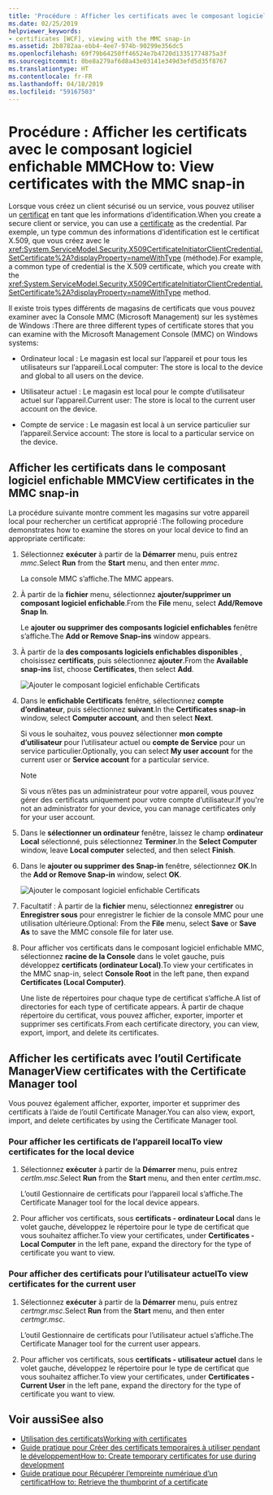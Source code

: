```yaml
---
title: 'Procédure : Afficher les certificats avec le composant logiciel enfichable MMC'
ms.date: 02/25/2019
helpviewer_keywords:
- certificates [WCF], viewing with the MMC snap-in
ms.assetid: 2b8782aa-ebb4-4ee7-974b-90299e356dc5
ms.openlocfilehash: 69f79b64250ff46524e7b4720d13351774875a3f
ms.sourcegitcommit: 0be8a279af6d8a43e03141e349d3efd5d35f8767
ms.translationtype: HT
ms.contentlocale: fr-FR
ms.lasthandoff: 04/18/2019
ms.locfileid: "59167503"
---
```

# <a name="how-to-view-certificates-with-the-mmc-snap-in"></a><span data-ttu-id="e730a-102">Procédure : Afficher les certificats avec le composant logiciel enfichable MMC</span><span class="sxs-lookup"><span data-stu-id="e730a-102">How to: View certificates with the MMC snap-in</span></span>
<span data-ttu-id="e730a-103">Lorsque vous créez un client sécurisé ou un service, vous pouvez utiliser un [certificat](working-with-certificates.md) en tant que les informations d’identification.</span><span class="sxs-lookup"><span data-stu-id="e730a-103">When you create a secure client or service, you can use a [certificate](working-with-certificates.md) as the credential.</span></span> <span data-ttu-id="e730a-104">Par exemple, un type commun des informations d’identification est le certificat X.509, que vous créez avec le <xref:System.ServiceModel.Security.X509CertificateInitiatorClientCredential.SetCertificate%2A?displayProperty=nameWithType> (méthode).</span><span class="sxs-lookup"><span data-stu-id="e730a-104">For example, a common type of credential is the X.509 certificate, which you create with the <xref:System.ServiceModel.Security.X509CertificateInitiatorClientCredential.SetCertificate%2A?displayProperty=nameWithType> method.</span></span> 

<span data-ttu-id="e730a-105">Il existe trois types différents de magasins de certificats que vous pouvez examiner avec la Console MMC (Microsoft Management) sur les systèmes de Windows :</span><span class="sxs-lookup"><span data-stu-id="e730a-105">There are three different types of certificate stores that you can examine with the Microsoft Management Console (MMC) on Windows systems:</span></span>

- <span data-ttu-id="e730a-106">Ordinateur local : Le magasin est local sur l’appareil et pour tous les utilisateurs sur l’appareil.</span><span class="sxs-lookup"><span data-stu-id="e730a-106">Local computer: The store is local to the device and global to all users on the device.</span></span>

- <span data-ttu-id="e730a-107">Utilisateur actuel : Le magasin est local pour le compte d’utilisateur actuel sur l’appareil.</span><span class="sxs-lookup"><span data-stu-id="e730a-107">Current user: The store is local to the current user account on the device.</span></span>

- <span data-ttu-id="e730a-108">Compte de service : Le magasin est local à un service particulier sur l’appareil.</span><span class="sxs-lookup"><span data-stu-id="e730a-108">Service account: The store is local to a particular service on the device.</span></span>

## <a name="view-certificates-in-the-mmc-snap-in"></a><span data-ttu-id="e730a-109">Afficher les certificats dans le composant logiciel enfichable MMC</span><span class="sxs-lookup"><span data-stu-id="e730a-109">View certificates in the MMC snap-in</span></span> 

<span data-ttu-id="e730a-110">La procédure suivante montre comment les magasins sur votre appareil local pour rechercher un certificat approprié :</span><span class="sxs-lookup"><span data-stu-id="e730a-110">The following procedure demonstrates how to examine the stores on your local device to find an appropriate certificate:</span></span> 
  
1. <span data-ttu-id="e730a-111">Sélectionnez **exécuter** à partir de la **Démarrer** menu, puis entrez *mmc*.</span><span class="sxs-lookup"><span data-stu-id="e730a-111">Select **Run** from the **Start** menu, and then enter *mmc*.</span></span> 

    <span data-ttu-id="e730a-112">La console MMC s’affiche.</span><span class="sxs-lookup"><span data-stu-id="e730a-112">The MMC appears.</span></span> 
  
2. <span data-ttu-id="e730a-113">À partir de la **fichier** menu, sélectionnez **ajouter/supprimer un composant logiciel enfichable**.</span><span class="sxs-lookup"><span data-stu-id="e730a-113">From the **File** menu, select **Add/Remove Snap In**.</span></span> 
    
    <span data-ttu-id="e730a-114">Le **ajouter ou supprimer des composants logiciel enfichables** fenêtre s’affiche.</span><span class="sxs-lookup"><span data-stu-id="e730a-114">The **Add or Remove Snap-ins** window appears.</span></span>
  
3. <span data-ttu-id="e730a-115">À partir de la **des composants logiciels enfichables disponibles** , choisissez **certificats**, puis sélectionnez **ajouter**.</span><span class="sxs-lookup"><span data-stu-id="e730a-115">From the **Available snap-ins** list, choose **Certificates**, then select **Add**.</span></span>  

    ![Ajouter le composant logiciel enfichable Certificats](./media/mmc-add-certificate-snap-in.png)
  
4. <span data-ttu-id="e730a-117">Dans le **enfichable Certificats** fenêtre, sélectionnez **compte d’ordinateur**, puis sélectionnez **suivant**.</span><span class="sxs-lookup"><span data-stu-id="e730a-117">In the **Certificates snap-in** window, select **Computer account**, and then select **Next**.</span></span> 
  
    <span data-ttu-id="e730a-118">Si vous le souhaitez, vous pouvez sélectionner **mon compte d’utilisateur** pour l’utilisateur actuel ou **compte de Service** pour un service particulier.</span><span class="sxs-lookup"><span data-stu-id="e730a-118">Optionally, you can select **My user account** for the current user or **Service account** for a particular service.</span></span> 

    > [!NOTE]
    > <span data-ttu-id="e730a-119">Si vous n’êtes pas un administrateur pour votre appareil, vous pouvez gérer des certificats uniquement pour votre compte d’utilisateur.</span><span class="sxs-lookup"><span data-stu-id="e730a-119">If you're not an administrator for your device, you can manage certificates only for your user account.</span></span>
  
5. <span data-ttu-id="e730a-120">Dans le **sélectionner un ordinateur** fenêtre, laissez le champ **ordinateur Local** sélectionné, puis sélectionnez **Terminer**.</span><span class="sxs-lookup"><span data-stu-id="e730a-120">In the **Select Computer** window, leave **Local computer** selected, and then select **Finish**.</span></span>  
  
6. <span data-ttu-id="e730a-121">Dans le **ajouter ou supprimer des Snap-in** fenêtre, sélectionnez **OK**.</span><span class="sxs-lookup"><span data-stu-id="e730a-121">In the **Add or Remove Snap-in** window, select **OK**.</span></span>  
  
    ![Ajouter le composant logiciel enfichable Certificats](./media/mmc-certificate-snap-in-selected.png)

7. <span data-ttu-id="e730a-123">Facultatif : À partir de la **fichier** menu, sélectionnez **enregistrer** ou **Enregistrer sous** pour enregistrer le fichier de la console MMC pour une utilisation ultérieure.</span><span class="sxs-lookup"><span data-stu-id="e730a-123">Optional: From the **File** menu, select **Save** or **Save As** to save the MMC console file for later use.</span></span>  

8. <span data-ttu-id="e730a-124">Pour afficher vos certificats dans le composant logiciel enfichable MMC, sélectionnez **racine de la Console** dans le volet gauche, puis développez **certificats (ordinateur Local)**.</span><span class="sxs-lookup"><span data-stu-id="e730a-124">To view your certificates in the MMC snap-in, select **Console Root** in the left pane, then expand **Certificates (Local Computer)**.</span></span>

    <span data-ttu-id="e730a-125">Une liste de répertoires pour chaque type de certificat s’affiche.</span><span class="sxs-lookup"><span data-stu-id="e730a-125">A list of directories for each type of certificate appears.</span></span> <span data-ttu-id="e730a-126">À partir de chaque répertoire du certificat, vous pouvez afficher, exporter, importer et supprimer ses certificats.</span><span class="sxs-lookup"><span data-stu-id="e730a-126">From each certificate directory, you can view, export, import, and delete its certificates.</span></span>

## <a name="view-certificates-with-the-certificate-manager-tool"></a><span data-ttu-id="e730a-127">Afficher les certificats avec l’outil Certificate Manager</span><span class="sxs-lookup"><span data-stu-id="e730a-127">View certificates with the Certificate Manager tool</span></span>

<span data-ttu-id="e730a-128">Vous pouvez également afficher, exporter, importer et supprimer des certificats à l’aide de l’outil Certificate Manager.</span><span class="sxs-lookup"><span data-stu-id="e730a-128">You can also view, export, import, and delete certificates by using the Certificate Manager tool.</span></span>

### <a name="to-view-certificates-for-the-local-device"></a><span data-ttu-id="e730a-129">Pour afficher les certificats de l’appareil local</span><span class="sxs-lookup"><span data-stu-id="e730a-129">To view certificates for the local device</span></span>

1. <span data-ttu-id="e730a-130">Sélectionnez **exécuter** à partir de la **Démarrer** menu, puis entrez *certlm.msc*.</span><span class="sxs-lookup"><span data-stu-id="e730a-130">Select **Run** from the **Start** menu, and then enter *certlm.msc*.</span></span> 

    <span data-ttu-id="e730a-131">L’outil Gestionnaire de certificats pour l’appareil local s’affiche.</span><span class="sxs-lookup"><span data-stu-id="e730a-131">The Certificate Manager tool for the local device appears.</span></span> 
  
2. <span data-ttu-id="e730a-132">Pour afficher vos certificats, sous **certificats - ordinateur Local** dans le volet gauche, développez le répertoire pour le type de certificat que vous souhaitez afficher.</span><span class="sxs-lookup"><span data-stu-id="e730a-132">To view your certificates, under **Certificates - Local Computer** in the left pane, expand the directory for the type of certificate you want to view.</span></span>

### <a name="to-view-certificates-for-the-current-user"></a><span data-ttu-id="e730a-133">Pour afficher des certificats pour l’utilisateur actuel</span><span class="sxs-lookup"><span data-stu-id="e730a-133">To view certificates for the current user</span></span>

1. <span data-ttu-id="e730a-134">Sélectionnez **exécuter** à partir de la **Démarrer** menu, puis entrez *certmgr.msc*.</span><span class="sxs-lookup"><span data-stu-id="e730a-134">Select **Run** from the **Start** menu, and then enter *certmgr.msc*.</span></span> 

    <span data-ttu-id="e730a-135">L’outil Gestionnaire de certificats pour l’utilisateur actuel s’affiche.</span><span class="sxs-lookup"><span data-stu-id="e730a-135">The Certificate Manager tool for the current user appears.</span></span> 
  
2. <span data-ttu-id="e730a-136">Pour afficher vos certificats, sous **certificats - utilisateur actuel** dans le volet gauche, développez le répertoire pour le type de certificat que vous souhaitez afficher.</span><span class="sxs-lookup"><span data-stu-id="e730a-136">To view your certificates, under **Certificates - Current User** in the left pane, expand the directory for the type of certificate you want to view.</span></span>

## <a name="see-also"></a><span data-ttu-id="e730a-137">Voir aussi</span><span class="sxs-lookup"><span data-stu-id="e730a-137">See also</span></span>

- [<span data-ttu-id="e730a-138">Utilisation des certificats</span><span class="sxs-lookup"><span data-stu-id="e730a-138">Working with certificates</span></span>](working-with-certificates.md)
- [<span data-ttu-id="e730a-139">Guide pratique pour Créer des certificats temporaires à utiliser pendant le développement</span><span class="sxs-lookup"><span data-stu-id="e730a-139">How to: Create temporary certificates for use during development</span></span>](how-to-create-temporary-certificates-for-use-during-development.md)
- [<span data-ttu-id="e730a-140">Guide pratique pour Récupérer l’empreinte numérique d’un certificat</span><span class="sxs-lookup"><span data-stu-id="e730a-140">How to: Retrieve the thumbprint of a certificate</span></span>](how-to-retrieve-the-thumbprint-of-a-certificate.md)

